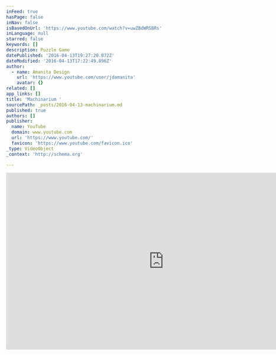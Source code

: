 ```yaml
---
inFeed: true
hasPage: false
inNav: false
isBasedOnUrl: 'https://www.youtube.com/watch?v=uwZBdWRSBRs'
inLanguage: null
starred: false
keywords: []
description: Puzzle Game
datePublished: '2016-04-13T19:27:20.872Z'
dateModified: '2016-04-13T17:22:49.896Z'
author:
  - name: Amanita Design
    url: 'https://www.youtube.com/user/jdamanita'
    avatar: {}
related: []
app_links: []
title: 'Machinarium '
sourcePath: _posts/2016-04-13-machinarium.md
published: true
authors: []
publisher:
  name: YouTube
  domain: www.youtube.com
  url: 'https://www.youtube.com/'
  favicon: 'https://www.youtube.com/favicon.ico'
_type: VideoObject
_context: 'http://schema.org'

---
```

<iframe src="https://cdn.embedly.com/widgets/media.html?src=https%3A%2F%2Fwww.youtube.com%2Fembed%2FuwZBdWRSBRs%3Ffeature%3Doembed&amp;url=https%3A%2F%2Fwww.youtube.com%2Fwatch%3Fv%3DuwZBdWRSBRs&amp;image=https%3A%2F%2Fi.ytimg.com%2Fvi%2FuwZBdWRSBRs%2Fhqdefault.jpg&amp;key=b7d04c9b404c499eba89ee7072e1c4f7&amp;type=text%2Fhtml&amp;schema=youtube" width="854" height="480" scrolling="no" frameborder="0" allowfullscreen="allowfullscreen" style=""></iframe>